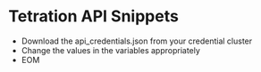 # Tetration API Snippets
- Download the api_credentials.json from your credential cluster
- Change the values in the variables appropriately
- EOM